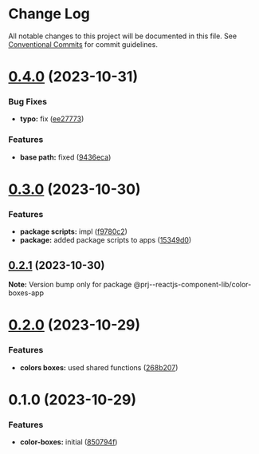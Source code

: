 # Change Log

All notable changes to this project will be documented in this file.
See [Conventional Commits](https://conventionalcommits.org) for commit guidelines.

# [0.4.0](https://github.com/paulAlexSerban/prj--reactjs-component-lib/compare/@prj--reactjs-component-lib/color-boxes-app@0.3.0...@prj--reactjs-component-lib/color-boxes-app@0.4.0) (2023-10-31)

### Bug Fixes

-   **typo:** fix ([ee27773](https://github.com/paulAlexSerban/prj--reactjs-component-lib/commit/ee27773d297f6e7b332133693b4ea252f3fbeeff))

### Features

-   **base path:** fixed ([9436eca](https://github.com/paulAlexSerban/prj--reactjs-component-lib/commit/9436ecafd5addb266153737a53f95922733b9a63))

# [0.3.0](https://github.com/paulAlexSerban/prj--reactjs-component-lib/compare/@prj--reactjs-component-lib/color-boxes-app@0.2.1...@prj--reactjs-component-lib/color-boxes-app@0.3.0) (2023-10-30)

### Features

-   **package scripts:** impl ([f9780c2](https://github.com/paulAlexSerban/prj--reactjs-component-lib/commit/f9780c2896d185c8adf83f5af0782939e799b430))
-   **package:** added package scripts to apps ([15349d0](https://github.com/paulAlexSerban/prj--reactjs-component-lib/commit/15349d0e3d3eac4222a99a42b28d4d67b764557f))

## [0.2.1](https://github.com/paulAlexSerban/prj--reactjs-component-lib/compare/@prj--reactjs-component-lib/color-boxes-app@0.2.0...@prj--reactjs-component-lib/color-boxes-app@0.2.1) (2023-10-30)

**Note:** Version bump only for package @prj--reactjs-component-lib/color-boxes-app

# [0.2.0](https://github.com/paulAlexSerban/prj--reactjs-component-lib/compare/@prj--reactjs-component-lib/color-boxes-app@0.1.0...@prj--reactjs-component-lib/color-boxes-app@0.2.0) (2023-10-29)

### Features

-   **colors boxes:** used shared functions ([268b207](https://github.com/paulAlexSerban/prj--reactjs-component-lib/commit/268b2070e63daf3edfe30418dff6a7964921607e))

# 0.1.0 (2023-10-29)

### Features

-   **color-boxes:** initial ([850794f](https://github.com/paulAlexSerban/prj--reactjs-component-lib/commit/850794f60ef180d0d9f12935ee68ea06b8f1356c))
